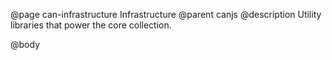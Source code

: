 @page can-infrastructure Infrastructure
@parent canjs
@description Utility libraries that power the core collection.

@body

